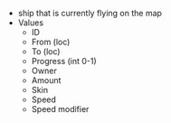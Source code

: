 - ship that is currently flying on the map
- Values
	- ID
	- From (loc)
	- To (loc)
	- Progress (int 0-1)
	- Owner
	- Amount
	- Skin
	- Speed
	- Speed modifier